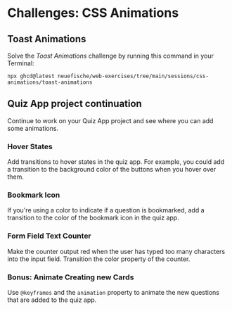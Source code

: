 # Challenges: CSS Animations

## Toast Animations

Solve the _Toast Animations_ challenge by running this command in your Terminal:

```
npx ghcd@latest neuefische/web-exercises/tree/main/sessions/css-animations/toast-animations
```

## Quiz App project continuation

Continue to work on your Quiz App project and see where you can add some animations.

### Hover States

Add transitions to hover states in the quiz app. For example, you could add a transition to the
background color of the buttons when you hover over them.

### Bookmark Icon

If you're using a color to indicate if a question is bookmarked, add a transition to the color of
the bookmark icon in the quiz app.

### Form Field Text Counter

Make the counter output red when the user has typed too many characters into the input field.
Transition the color property of the counter.

### Bonus: Animate Creating new Cards

Use `@keyframes` and the `animation` property to animate the new questions that are added to the
quiz app.
